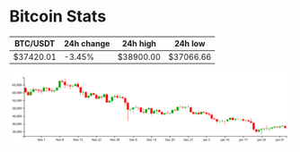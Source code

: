 # Bitcoin Stats

BTC/USDT|24h change|24h high|24h low|
|---|---|---|---|
|$37420.01|-3.45%|$38900.00|$37066.66|

<img src="./chart.svg">
